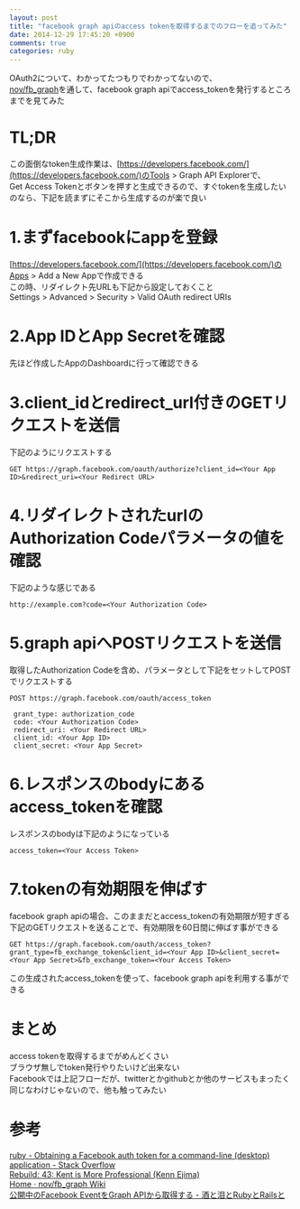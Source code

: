 ```yaml
---
layout: post
title: "facebook graph apiのaccess tokenを取得するまでのフローを追ってみた"
date: 2014-12-29 17:45:20 +0900
comments: true
categories: ruby
---
```

OAuth2について、わかってたつもりでわかってないので、  
[nov/fb_graph](https://github.com/nov/fb_graph)を通して、facebook graph apiでaccess_tokenを発行するところまでを見てみた  

# TL;DR
この面倒なtoken生成作業は、[https://developers.facebook.com/](https://developers.facebook.com/)のTools > Graph API Explorerで、  
Get Access Tokenとボタンを押すと生成できるので、すぐtokenを生成したいのなら、下記を読まずにそこから生成するのが楽で良い

# 1.まずfacebookにappを登録
[https://developers.facebook.com/](https://developers.facebook.com/)のApps > Add a New Appで作成できる  
この時、リダイレクト先URLも下記から設定しておくこと  
Settings > Advanced > Security > Valid OAuth redirect URIs  

# 2.App IDとApp Secretを確認
先ほど作成したAppのDashboardに行って確認できる  

# 3.client_idとredirect_url付きのGETリクエストを送信
下記のようにリクエストする  

    GET https://graph.facebook.com/oauth/authorize?client_id=<Your App ID>&redirect_uri=<Your Redirect URL>

# 4.リダイレクトされたurlのAuthorization Codeパラメータの値を確認
下記のような感じである  

    http://example.com?code=<Your Authorization Code>

# 5.graph apiへPOSTリクエストを送信
取得したAuthorization Codeを含め、パラメータとして下記をセットしてPOSTでリクエストする  

    POST https://graph.facebook.com/oauth/access_token

     grant_type: authorization_code
     code: <Your Authorization Code>
     redirect_uri: <Your Redirect URL>
     client_id: <Your App ID>
     client_secret: <Your App Secret>

# 6.レスポンスのbodyにあるaccess_tokenを確認
レスポンスのbodyは下記のようになっている  

    access_token=<Your Access Token>  

# 7.tokenの有効期限を伸ばす
facebook graph apiの場合、このままだとaccess_tokenの有効期限が短すぎる  
下記のGETリクエストを送ることで、有効期限を60日間に伸ばす事ができる  

    GET https://graph.facebook.com/oauth/access_token?grant_type=fb_exchange_token&client_id=<Your App ID>&client_secret=<Your App Secret>&fb_exchange_token=<Your Access Token>  

この生成されたaccess_tokenを使って、facebook graph apiを利用する事ができる  

# まとめ
access tokenを取得するまでがめんどくさい  
ブラウザ無しでtoken発行やりたいけど出来ない  
Facebookでは上記フローだが、twitterとかgithubとか他のサービスもまったく同じなわけじゃないので、他も触ってみたい  


# 参考
[ruby - Obtaining a Facebook auth token for a command-line (desktop) application - Stack Overflow](http://stackoverflow.com/questions/21978728/obtaining-a-facebook-auth-token-for-a-command-line-desktop-application)  
[Rebuild: 43: Kent is More Professional (Kenn Ejima)](http://rebuild.fm/43/)  
[Home · nov/fb_graph Wiki](https://github.com/nov/fb_graph/wiki)  
[公開中のFacebook EventをGraph APIから取得する - 酒と泪とRubyとRailsと](http://morizyun.github.io/blog/facebook-event-api-ruby-fb_graph/)  
